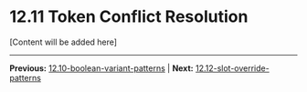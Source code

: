 # 12.11 Token Conflict Resolution

[Content will be added here]

---

**Previous:** [12.10-boolean-variant-patterns](./12.10-boolean-variant-patterns.md) | **Next:** [12.12-slot-override-patterns](./12.12-slot-override-patterns.md)
